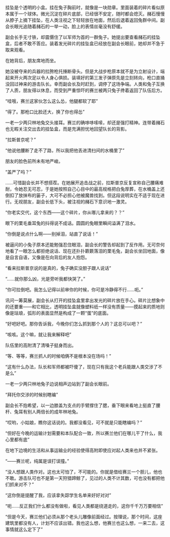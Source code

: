 挂坠是个透明的小盒。挂在兔子胸前时，就像是一块勋章。里面装着的碎片看似原本属于一个球体。微光沉淀在碎片底部，已经很不安定，随时都会熄灭。赭石慢慢从脖子上摘下挂坠，在人类注视之下轻轻放在地面，然后后退着返回兔群中间。副会长眼光追随着赭石的一举一动，脸上的表情丝毫没有舒缓。

副会长手无寸铁，却震慑住了以军师为首的一群兔子。她提出要查看赭石的挂坠盒，后者不敢不答应。装着发光碎片的挂坠盒已经放在副会长眼前，她却并不急于取来观看。

在她背后，朋友席地而坐。

她没被夺来的兵器的拉胯枪托捶断骨头。但是大战步枪原本就不是为立射设计，端起来开火两次足以令人身心俱损。装填好的第三发子弹原先是立刻转向，枪口直捅没回过神来的游击队长。幸而副会长及时赶到，调停了这场争端。人类和兔子互换了人质，朋友得以休息，而受到严重惊吓的赛兰被两只兔子搀着返回了队伍后方。

“哇哦，赛兰这家伙怎么这么怂，他腿都软了耶”

“得了。那枪口比脸还大，换了你也得怂”

一老一少两只林地兔交头接耳。赛兰的确哆哆嗦嗦，却还是强打精神。连带着赭石也无暇关注交出去的挂坠盒，而是充满担忧地回望队长的背影。

“拉斯普京呢？”

“他说他腰断了走不了路，所以我把他丢进清扫间的水桶里了”

朋友的脸色前所未有地严峻。

“盖严了吗？”

……可惜副会长并不想搭茬。在她展开追击战之前，拉斯普京反复宣称自己腰痛难耐，令她忍无可忍，于是她按照自己心目中的最高规格把白兔厚葬，在水桶盖上还倒扣了放抹布的篓子，大可不必担心他被魔兽找到。但这段说明实在不适于现在进行。无视朋友，副会长低下头，被注视的赭石下意识地一激灵。

“你老实交代，这个东西——这个碎片，你从哪儿拿来的？？”

眼下的栗毛垂耳兔的抖得说不成话。圆圆的兔眼里瞬间溢满了泪水。

“你倒是说点什么啊——别掉泪，站直了说话！”

被逼问的小兔子原本还能勉强忍住眼泪，副会长的警告却起到了反作用。无可奈何地看了一眼怎么都拒绝说话、现在还扑扑簌簌落泪的栗毛兔，副会长坐回地面，像是自言自语，又像是在向背后的友人抱怨。

“看来拉斯普京说的是真的，兔子确实没胆子跟人说话”

“……就你那么凶，光是旁听我都快哭了。”

“你可拉倒吧。我怎么记得以前审你的时候，你可是冷静得不行……呃。”

讯问一筹莫展，副会长从打开的挂坠盒里拿出发光的碎片放在手心。碎片比想象中的还要重——和它相比，透明挂坠盒就像塑料纸一样没有质量——摸起来的质地则像是珐琅，弧形的表面显然是构成了一颗“蛋”的底面。

“好吧好吧。那你告诉我，今晚你们怎么抓到那个人的？这总可以吧？”

“咳咳。这个嘛，就让我来解释吧”

队伍里的高附清了清嗓子挺身而出。

“等、等等，赛兰抓人的时候咱俩不是根本没在场吗！”

“这有什么办法，队长和军师都被吓傻了，现在只有我这个老兵能跟人类交涉了不是么”

一老一少两只林地兔子边说相声边站到了副会长眼前。

“拜托你交涉的时候别瞎编”

副会长不抱希望，以一边膝盖为支点的手臂撑住了腮，垂下眼来看地上挺直了腰杆、兔耳有别人两倍长的成年林地兔。

“哎哟，小姑娘，瞧你这话说的。我都没看见，可不就是只能瞎编吗？”

“但好在今晚的运输计划需要和本队配合一致，所以赛兰他们在哪儿干了什么，我心里都有底”

在地下边境的生活和从事运输业的经验使得高附即使应对起人类来也并不紧张。

“——赛兰呢，纯属是误打误撞。”

“没人想跟人类作对。这也太可怕了，不可能的。你就是借给赛兰一个胆儿，他也不敢。游击队可也不是第一天狩猎蹄鲸了，见过的人类不计其数，可也没有都把他们抓来对不？”

“这你倒是提醒了我，应该拿失踪学生名单来好好对对”

“呃……反正我们什么都没有做啦，看见人类都是绕道走的，这你千千万万要相信”

“但是今天，赛兰他们必须从那个老头儿雕像前面经过。按理说，那个时间，这座建筑里都没有人，计划不应该出错。我也这么想，他赛兰也这么想，一来二去，这事情就这么定下了”
